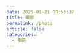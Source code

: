 ```yaml
---
date: 2025-01-21 08:53:37
title: 摄影
permalink: /photo
article: false
categories:
  - 相册
---
```






